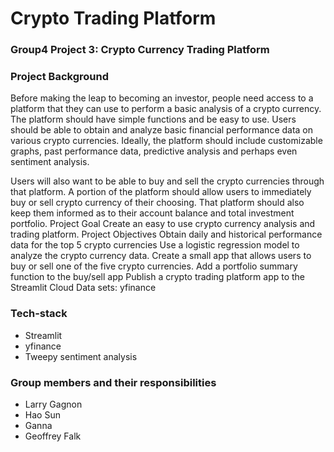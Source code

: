 # Crypto Trading Platform
### Group4 Project 3: Crypto Currency Trading Platform
### Project Background
Before making the leap to becoming an investor, people need access to a platform that they can use to perform a basic analysis of a crypto currency.  The platform should have simple functions and be easy to use. Users should be able to obtain and analyze basic financial performance data on various crypto currencies. Ideally, the platform should include customizable graphs, past performance data, predictive analysis and perhaps even sentiment analysis.

Users will also want to be able to buy and sell the crypto currencies through that  platform. A portion of the platform should allow users to immediately buy or sell crypto currency of their choosing. That platform should also keep them informed as to their account balance and total investment portfolio. 
Project Goal
Create an easy to use crypto currency analysis and trading platform.
Project Objectives
Obtain daily and historical performance data for the top 5 crypto currencies
Use a logistic regression model to analyze the crypto currency data.
Create a small app that allows users to buy or sell one of the five crypto currencies.
Add a portfolio summary function to the buy/sell app
Publish a crypto trading platform app to the Streamlit Cloud
Data sets: yfinance

### Tech-stack

* Streamlit
* yfinance
* Tweepy sentiment analysis


### Group members and their responsibilities
* Larry Gagnon
* Hao Sun
* Ganna 
* Geoffrey Falk
